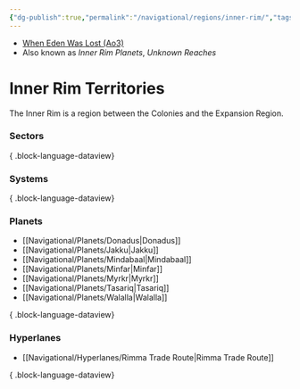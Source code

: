 ```yaml
---
{"dg-publish":true,"permalink":"/navigational/regions/inner-rim/","tags":["map","region","western"]}
---
```


- [When Eden Was Lost (Ao3)](https://archiveofourown.org/works/19334440/chapters/45992584)
- Also known as *Inner Rim Planets*, *Unknown Reaches*
# Inner Rim Territories

The Inner Rim is a region between the Colonies and the Expansion Region. 

### Sectors

{ .block-language-dataview}
### Systems

{ .block-language-dataview}
### Planets
- [[Navigational/Planets/Donadus\|Donadus]]
- [[Navigational/Planets/Jakku\|Jakku]]
- [[Navigational/Planets/Mindabaal\|Mindabaal]]
- [[Navigational/Planets/Minfar\|Minfar]]
- [[Navigational/Planets/Myrkr\|Myrkr]]
- [[Navigational/Planets/Tasariq\|Tasariq]]
- [[Navigational/Planets/Walalla\|Walalla]]

{ .block-language-dataview}
### Hyperlanes
- [[Navigational/Hyperlanes/Rimma Trade Route\|Rimma Trade Route]]

{ .block-language-dataview}